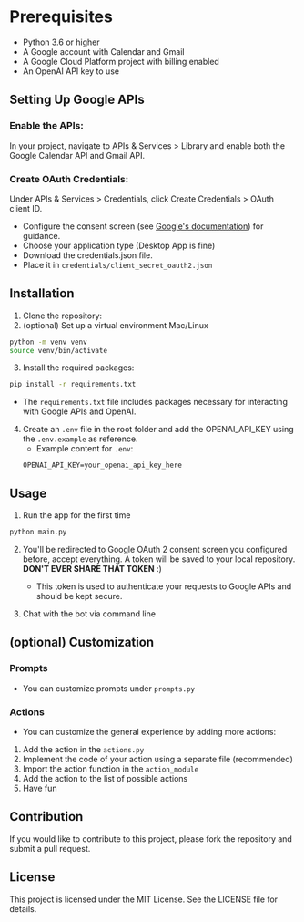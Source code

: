 # Prerequisites
- Python 3.6 or higher
- A Google account with Calendar and Gmail
- A Google Cloud Platform project with billing enabled
- An OpenAI API key to use

## Setting Up Google APIs
### Enable the APIs:
In your project, navigate to APIs & Services > Library and enable both the Google Calendar API and Gmail API.

### Create OAuth Credentials:
Under APIs & Services > Credentials, click Create Credentials > OAuth client ID.
- Configure the consent screen (see [Google's documentation](https://developers.google.com/identity/protocols/oauth2)) for guidance.
- Choose your application type (Desktop App is fine)
- Download the credentials.json file. 
- Place it in `credentials/client_secret_oauth2.json`

## Installation
1) Clone the repository:
2) (optional) Set up a virtual environment
Mac/Linux
```bash
python -m venv venv
source venv/bin/activate
```
3) Install the required packages:
```bash
pip install -r requirements.txt
```
   - The `requirements.txt` file includes packages necessary for interacting with Google APIs and OpenAI.

4) Create an `.env` file in the root folder and add the OPENAI_API_KEY using the `.env.example` as reference. 
   - Example content for `.env`:
   ```
   OPENAI_API_KEY=your_openai_api_key_here
   ```

## Usage
1) Run the app for the first time
```bash 
python main.py
```
2) You'll be redirected to Google OAuth 2 consent screen you configured before, accept everything. A token will be saved to your local repository. **DON'T EVER SHARE THAT TOKEN** :) 
   - This token is used to authenticate your requests to Google APIs and should be kept secure.

3) Chat with the bot via command line

## (optional) Customization
### Prompts
- You can customize prompts under `prompts.py`

### Actions
- You can customize the general experience by adding more actions:
1) Add the action in the `actions.py`
2) Implement the code of your action using a separate file (recommended)
3) Import the action function in the `action_module`
4) Add the action to the list of possible actions
5) Have fun

## Contribution
If you would like to contribute to this project, please fork the repository and submit a pull request.

## License
This project is licensed under the MIT License. See the LICENSE file for details.